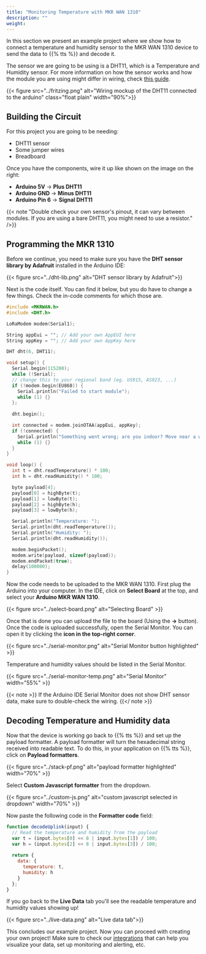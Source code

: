```yaml
---
title: "Monitoring Temperature with MKR WAN 1310"
description: ""
weight:
---
```


In this section we present an example project where we show how to connect a temperature and humidity sensor to the MKR WAN 1310 device to send the data to {{% tts %}} and decode it.

<!--more-->

The sensor we are going to be using is a DHT11, which is a Temperature and Humidity sensor. For more information on how the sensor works and how the module you are using might differ in wiring, check [this guide](https://www.circuitbasics.com/how-to-set-up-the-dht11-humidity-sensor-on-an-arduino/).

{{< figure src="../fritzing.png" alt="Wiring mockup of the DHT11 connected to the arduino" class="float plain" width="90%">}}

## Building the Circuit

For this project you are going to be needing:
- DHT11 sensor
- Some jumper wires
- Breadboard

Once you have the components, wire it up like shown on the image on the right:
- **Arduino 5V** -> **Plus DHT11**
- **Arduino GND** -> **Minus DHT11**
- **Arduino Pin 6** -> **Signal DHT11**

{{< note "Double check your own sensor's pinout, it can vary between modules. If you are using a bare DHT11, you might need to use a resistor." />}}

## Programming the MKR 1310

Before we continue, you need to make sure you have the **DHT sensor library by Adafruit** installed in the Arduino IDE:  

{{< figure src="../dht-lib.png" alt="DHT sensor library by Adafruit">}}

Next is the code itself. You can find it below, but you do have to change a few things. Check the in-code comments for which those are.

```cpp
#include <MKRWAN.h>
#include <DHT.h>

LoRaModem modem(Serial1);

String appEui = ""; // Add your own AppEUI here
String appKey = ""; // Add your own AppKey here

DHT dht(6, DHT11);

void setup() {
  Serial.begin(115200);
  while (!Serial);
  // change this to your regional band (eg. US915, AS923, ...)
  if (!modem.begin(EU868)) {
    Serial.println("Failed to start module");
    while (1) {}
  };
  
  dht.begin();

  int connected = modem.joinOTAA(appEui, appKey);
  if (!connected) {
    Serial.println("Something went wrong; are you indoor? Move near a window and retry");
    while (1) {}
  }
}

void loop() {
  int t = dht.readTemperature() * 100;
  int h = dht.readHumidity() * 100;

  byte payload[4];
  payload[0] = highByte(t);
  payload[1] = lowByte(t);
  payload[2] = highByte(h);
  payload[3] = lowByte(h);

  Serial.println("Temperature: ");
  Serial.println(dht.readTemperature());
  Serial.println("Humidity: ");
  Serial.println(dht.readHumidity());

  modem.beginPacket();
  modem.write(payload, sizeof(payload));
  modem.endPacket(true);
  delay(100000);
}
```

Now the code needs to be uploaded to the MKR WAN 1310. First plug the Arduino into your computer. In the IDE, click on **Select Board** at the top, and select your **Arduino MKR WAN 1310**.  

{{< figure src="../select-board.png" alt="Selecting Board" >}}

Once that is done you can upload the file to the board (Using the **->** button). Once the code is uploaded successfully, open the Serial Monitor. You can open it by clicking the **icon in the top-right corner**.

{{< figure src="../serial-monitor.png" alt="Serial Monitor button highlighted" >}}

Temperature and humidity values should be listed in the Serial Monitor.  

{{< figure src="../serial-monitor-temp.png" alt="Serial Monitor" width="55%" >}}

{{< note >}}
If the Arduino IDE Serial Monitor does not show DHT sensor data, make sure to double-check the wiring.
{{</ note >}}


## Decoding Temperature and Humidity data

Now that the device is working go back to {{% tts %}} and set up the payload formatter. A payload formatter will turn the hexadecimal string received into readable text. To do this, in your application on {{% tts %}}, click on **Payload formatters**.

{{< figure src="../stack-pf.png" alt="payload formatter highlighted" width="70%" >}}

Select **Custom Javascript formatter** from the dropdown.  

{{< figure src="../custom-js.png" alt="custom javascript selected in dropdown" width="70%"   >}}

Now paste the following code in the **Formatter code** field:  
```js
function decodeUplink(input) {
  // Read the temperature and humidity from the payload
  var t = (input.bytes[0] << 8 | input.bytes[1]) / 100;
  var h = (input.bytes[2] << 8 | input.bytes[3]) / 100; 
  
  return {
    data: {
      temperature: t,
      humidity: h
    }
  };
}
```

If you go back to the **Live Data** tab you'll see the readable temperature and humidity values showing up!  

{{< figure src="../live-data.png" alt="Live data tab">}}

This concludes our example project. Now you can proceed with creating your own project! Make sure to check our [integrations](https://www.thethingsindustries.com/docs/integrations/) that can help you visualize your data, set up monitoring and alerting, etc.  